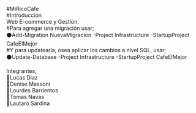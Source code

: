 #MiRicoCafe  
#Introducción  
Web E-commerce y Gestion.  
#Para agregar una migración usar;  
 ⚫Add-Migration NuevaMigracion -Project Infrastructure -StartupProject CafeElMejor  
#Y para updatearla, osea aplicar los cambios a nivel SQL, usar;  
 ⚫Update-Database -Project Infrastructure -StartupProject CafeElMejor  

Integrantes;  
🔸Lucas Diaz  
🔸Denise Massoni  
🔸Lourdes Barrientos  
🔸Tomas Navas  
🔸Lautaro Sardina
